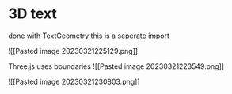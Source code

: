# 3D text

done with TextGeometry
this is a seperate import

![[Pasted image 20230321225129.png]]

Three.js uses boundaries
![[Pasted image 20230321223549.png]]



![[Pasted image 20230321230803.png]]